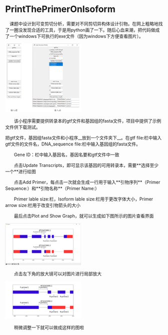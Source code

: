 # PrintThePrimerOnIsoform
&#8194;&#8194;课题中设计到可变剪切分析，需要对不同剪切异构体设计引物。在网上粗略地找了一圈没发现合适的工具，于是用python画了一下。随后心血来潮，把代码做成了一个windows下可执行的exe文件（因为windows下方便查看图片）。</p>
<div align="left"><img src="figure/Figure2.png" width="48%" ></div>
<p style="text-indent: 2em;">该小程序需要提供转录本的gtf文件和基因组的fasta文件，项目中提供了示例文件供下载测试。<br></p>
把gtf文件，基因组fasta文件和小程序__放到一个文件夹下__。在gtf file:栏中输入gtf文件的文件名，DNA_sequence file:栏中输入基因组的fasta文件。<br></p>
<p style="text-indent: 2em;">Gene ID：栏中输入基因名，基因名要和gtf文件中一致<br></p>
<p style="text-indent: 2em;">点击Update Transcripts，即可显示该基因的可用转录本，需要**选择至少一个**进行绘图<br></p>
<p style="text-indent: 2em;">点击Add Primer，每点击一次就会生成一行用于输入**引物序列**（Primer Sequence:）和**引物名称**（Primer Name:）<br></p>
<p style="text-indent: 2em;">Primer lable size:栏，Isoform lable size:栏用于更改字体大小，Primer arrow size:栏用于改变引物箭头的大小<br></p>
<p style="text-indent: 2em;">最后点击Plot and Show Graph，就可以生成如下图所示的图片查看界面<br></p>
<div align="left"><img src="figure/Figure_3.png" width="48%"></div>
<p style="text-indent: 2em;">点击左下角的放大镜可以对图片进行局部放大</p>
<div align="left"><img src="figure/Figure_1.png" width="48%"></div>
<p style="text-indent: 2em;">稍微调整一下就可以做成这样的图啦</p>
